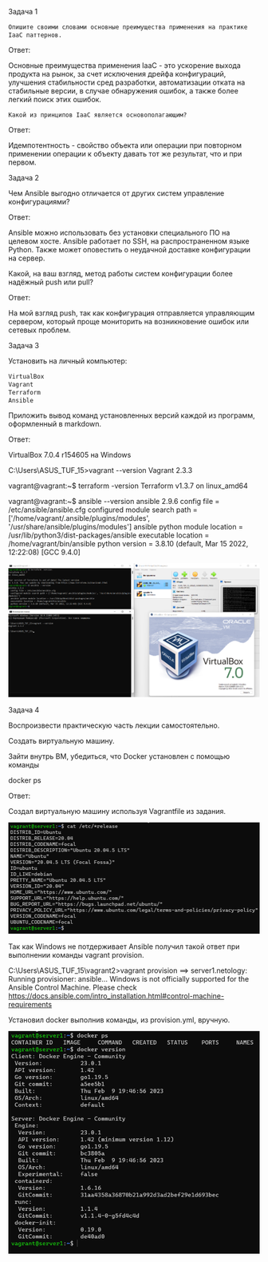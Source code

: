 Задача 1

	Опишите своими словами основные преимущества применения на практике IaaC паттернов.

Ответ:

Основные преимущества применения IaaC - это ускорение выхода продукта на рынок, за счет исключения дрейфа конфигураций, улучшения стабильности сред разработки, автоматизации отката на стабильные версии, в случае обнаружения ошибок, а также более легкий поиск этих ошибок.

	Какой из принципов IaaC является основополагающим?

Ответ:

Идемпотентность - свойство объекта или операции при повторном применении операции к объекту давать тот же результат,
что и при первом.

Задача 2

Чем Ansible выгодно отличается от других систем управление конфигурациями?

Ответ:

Ansible можно использовать без установки специального ПО на целевом хосте. Ansible работает по SSH, на распространенном языке Python. Также может оповестить о неудачной доставке конфигурации на сервер.

Какой, на ваш взгляд, метод работы систем конфигурации более надёжный push или pull?

Ответ:

На мой взгляд push, так как конфигурация отправляется управляющим сервером, который проще мониторить на возникновение ошибок или сетевых проблем.

Задача 3

Установить на личный компьютер:

	VirtualBox
	Vagrant
	Terraform
	Ansible

Приложить вывод команд установленных версий каждой из программ, оформленный в markdown.

Ответ:

VirtualBox 7.0.4 r154605 на Windows

C:\Users\ASUS_TUF_15>vagrant --version
Vagrant 2.3.3

vagrant@vagrant:~$ terraform -version
Terraform v1.3.7
on linux_amd64

vagrant@vagrant:~$ ansible --version
ansible 2.9.6
  config file = /etc/ansible/ansible.cfg
  configured module search path = ['/home/vagrant/.ansible/plugins/modules', '/usr/share/ansible/plugins/modules']
  ansible python module location = /usr/lib/python3/dist-packages/ansible
  executable location = /home/vagrant/bin/ansible
  python version = 3.8.10 (default, Mar 15 2022, 12:22:08) [GCC 9.4.0]

![](Screenshots/5.3_1.png)

Задача 4

Воспроизвести практическую часть лекции самостоятельно.

Создать виртуальную машину.

Зайти внутрь ВМ, убедиться, что Docker установлен с помощью команды

docker ps

Ответ:

Создал виртуальную машину используя Vagrantfile из задания.

![](Screenshots/5.3_2.png)

Так как Windows не потдерживает Ansible получил такой ответ при выполнении команды vagrant provision.

C:\Users\ASUS_TUF_15\vagrant2>vagrant provision
==> server1.netology: Running provisioner: ansible...
Windows is not officially supported for the Ansible Control Machine.
Please check https://docs.ansible.com/intro_installation.html#control-machine-requirements

Установил docker выполнив команды, из provision.yml, вручную.

![](Screenshots/5.3_3.png)
